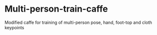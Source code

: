 # Multi-person-train-caffe
Modified caffe for training of multi-person pose, hand, foot-top and cloth keypoints
